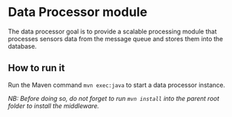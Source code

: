 # Data Processor module

The data processor goal is to provide a scalable processing module that processes sensors data from the message queue and stores them into the database.

## How to run it

Run the Maven command `mvn exec:java` to start a data processor instance.

*NB: Before doing so, do not forget to run `mvn install` into the parent root folder to install the middleware.*